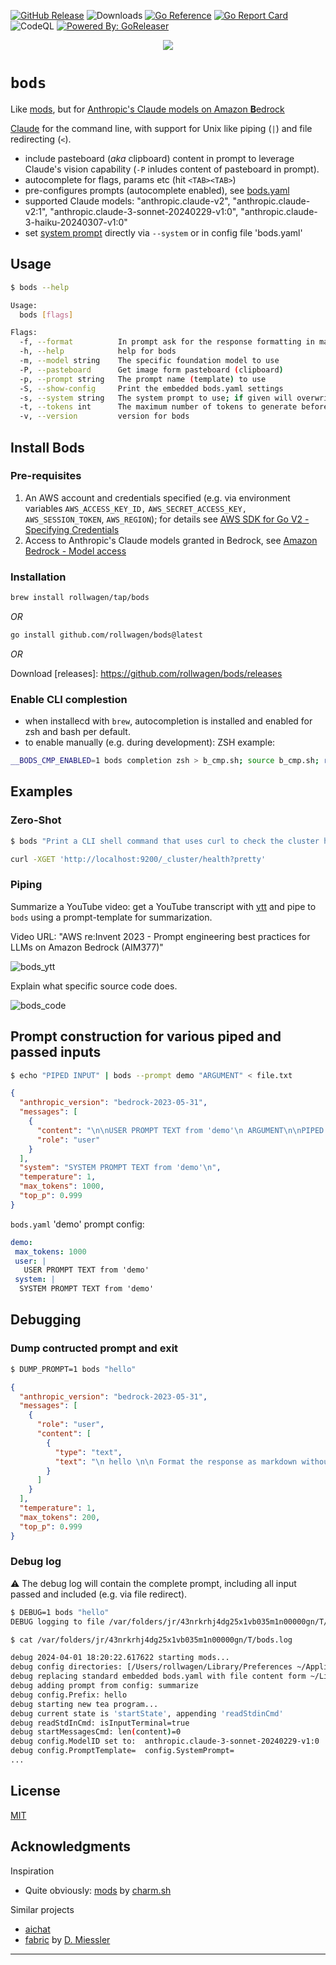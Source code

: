 
[![GitHub Release](https://img.shields.io/github/release/rollwagen/bods.svg)](https://github.com/rollwagen/bods/releases)
![Downloads](https://img.shields.io/github/downloads/rollwagen/bods/total)
[![Go Reference](https://pkg.go.dev/badge/github.com/rollwagen/bods.svg)](https://pkg.go.dev/github.com/rollwagen/bods)
[![Go Report Card](https://goreportcard.com/badge/github.com/rollwagen/bods)](https://goreportcard.com/report/github.com/rollwagen/bods)
![CodeQL](https://github.com/rollwagen/bods/workflows/CodeQL/badge.svg)
[![Powered By: GoReleaser](https://img.shields.io/badge/powered%20by-goreleaser-green.svg?style=flat-square)](https://github.com/goreleaser)

<div align="center">
<img src="https://github.com/rollwagen/bods/assets/7364201/2c1d4116-6457-41ab-856b-254e6aa6d661"/>
</div>

# `bods`

Like [mods](https://github.com/charmbracelet/mods), but for [Anthropic's Claude
models on Amazon **B**edrock](https://aws.amazon.com/bedrock/claude/)

[Claude](https://www.anthropic.com/claude) for the command line, with support
for Unix like piping (`|`) and file redirecting (`<`).

- include pasteboard (_aka_ clipboard) content in prompt to leverage Claude's vision capability (`-P` inludes content of pasteboard in prompt).
- autocomplete for flags, params etc (hit `<TAB><TAB>`)
- pre-configures prompts (autocomplete enabled), see [bods.yaml](https://github.com/rollwagen/bods/blob/main/bods.yaml)
- supported Claude models: "anthropic.claude-v2", "anthropic.claude-v2:1", "anthropic.claude-3-sonnet-20240229-v1:0", "anthropic.claude-3-haiku-20240307-v1:0"
- set [system prompt](https://docs.anthropic.com/claude/docs/system-prompts) directly via `--system` or in config file 'bods.yaml'

## Usage

```sh
$ bods --help

Usage:
  bods [flags]

Flags:
  -f, --format          In prompt ask for the response formatting in markdown unless disabled. (default true)
  -h, --help            help for bods
  -m, --model string    The specific foundation model to use
  -P, --pasteboard      Get image form pasteboard (clipboard)
  -p, --prompt string   The prompt name (template) to use
  -S, --show-config     Print the embedded bods.yaml settings
  -s, --system string   The system prompt to use; if given will overwrite template system prompt
  -t, --tokens int      The maximum number of tokens to generate before stopping
  -v, --version         version for bods
```

## Install Bods

### Pre-requisites

1. An AWS account and credentials specified (e.g. via environment variables `AWS_ACCESS_KEY_ID,` `AWS_SECRET_ACCESS_KEY,` `AWS_SESSION_TOKEN`, `AWS_REGION`); for details see [AWS SDK for Go V2 - Specifying Credentials](https://aws.github.io/aws-sdk-go-v2/docs/configuring-sdk/#specifying-credentials)
2. Access to Anthropic's Claude models granted in Bedrock, see [Amazon Bedrock - Model access](https://docs.aws.amazon.com/bedrock/latest/userguide/model-access.html)

### Installation

```sh
brew install rollwagen/tap/bods
```
_OR_

```sh
go install github.com/rollwagen/bods@latest
```

_OR_

Download
[releases]: https://github.com/rollwagen/bods/releases

### Enable CLI complestion

* when installecd with `brew`, autocompletion is installed and enabled for zsh and bash per default.
* to enable manually (e.g. during development):
ZSH example:

```sh
__BODS_CMP_ENABLED=1 bods completion zsh > b_cmp.sh; source b_cmp.sh; rm b_cmp.sh
```

## Examples

### Zero-Shot

```sh
$ bods "Print a CLI shell command that uses curl to check the cluster health of an OpenSearch endpoint listening on port 9200"

curl -XGET 'http://localhost:9200/_cluster/health?pretty'

```

### Piping

Summarize a YouTube video: get a YouTube transcript with [ytt](https://github.com/rollwagen/hacks/tree/main/youtube-transcript) and pipe to `bods` using a prompt-template for summarization.

Video URL: "AWS re:Invent 2023 - Prompt engineering best practices for LLMs on Amazon Bedrock (AIM377)"

![bods_ytt](https://github.com/rollwagen/bods/assets/7364201/cff9bb2e-aee0-4119-ac55-96eddd1d85dc)


Explain what specific source code does.

![bods_code](https://github.com/rollwagen/bods/assets/7364201/5ffb3de5-372f-44fa-982a-f211136fa581)


## Prompt construction for various piped and passed inputs

```sh
$ echo "PIPED INPUT" | bods --prompt demo "ARGUMENT" < file.txt
```

```json
{
  "anthropic_version": "bedrock-2023-05-31",
  "messages": [
    {
      "content": "\n\nUSER PROMPT TEXT from 'demo'\n ARGUMENT\n\nPIPED INPUT\nFILE CONTENT\n\n\n Format the response as markdown without enclosing backticks.\n\n",
      "role": "user"
    }
  ],
  "system": "SYSTEM PROMPT TEXT from 'demo'\n",
  "temperature": 1,
  "max_tokens": 1000,
  "top_p": 0.999
}
```

`bods.yaml` 'demo' prompt config:

```yaml
demo:
 max_tokens: 1000
 user: |
   USER PROMPT TEXT from 'demo'
 system: |
  SYSTEM PROMPT TEXT from 'demo'
```

## Debugging

### Dump contructed prompt and exit

```sh
$ DUMP_PROMPT=1 bods "hello"
```

```json
{
  "anthropic_version": "bedrock-2023-05-31",
  "messages": [
    {
      "role": "user",
      "content": [
        {
          "type": "text",
          "text": "\n hello \n\n Format the response as markdown without enclosing backticks.\n"
        }
      ]
    }
  ],
  "temperature": 1,
  "max_tokens": 200,
  "top_p": 0.999
}
```

### Debug log

⚠️  The debug log will contain the complete prompt, including all input passed and included (e.g. via file redirect).

```sh
$ DEBUG=1 bods "hello"
DEBUG logging to file /var/folders/jr/43nrkrhj4dg25x1vb035m1n00000gn/T/bods.log
```

```sh
$ cat /var/folders/jr/43nrkrhj4dg25x1vb035m1n00000gn/T/bods.log

debug 2024-04-01 18:20:22.617622 starting mods...
debug config directories: [/Users/rollwagen/Library/Preferences ~/Application Support /Library/Preferences]
debug replacing standard embedded bods.yaml with file content form ~/Library/Application Support/bods/bods.yaml
debug adding prompt from config: summarize
debug config.Prefix: hello
debug starting new tea program...
debug current state is 'startState', appending 'readStdinCmd'
debug readStdInCmd: isInputTerminal=true
debug startMessagesCmd: len(content)=0
debug config.ModelID set to:  anthropic.claude-3-sonnet-20240229-v1:0
debug config.PromptTemplate=  config.SystemPrompt=
...
```


## License

[MIT](https://github.com/rollwagen/bods/raw/main/LICENSE)

## Acknowledgments

Inspiration
- Quite obviously: [mods](https://github.com/charmbracelet/mods) by [charm.sh](https://charm.sh/)

Similar projects
- [aichat](https://github.com/sigoden/aichat)
- [fabric](https://github.com/danielmiessler/fabric) by [D. Miessler](https://danielmiessler.com/)


---
